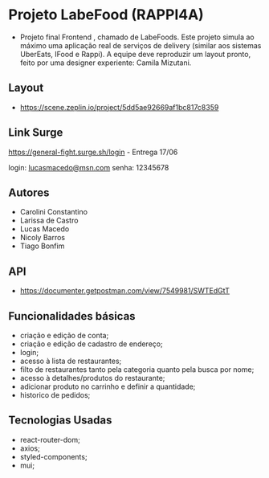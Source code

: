 # Projeto LabeFood (RAPPI4A)
- Projeto final Frontend , chamado de LabeFoods. Este projeto simula ao máximo uma aplicação real de serviços de delivery (similar aos sistemas UberEats, IFood e Rappi). A equipe deve reproduzir um layout pronto, feito por uma designer experiente: Camila Mizutani.

## Layout
- https://scene.zeplin.io/project/5dd5ae92669af1bc817c8359

## Link Surge 
https://general-fight.surge.sh/login - Entrega 17/06

login: lucasmacedo@msn.com
senha: 12345678

## Autores
- Carolini Constantino 
- Larissa de Castro
- Lucas Macedo
- Nicoly Barros
- Tiago Bonfim

## API 
- https://documenter.getpostman.com/view/7549981/SWTEdGtT

## Funcionalidades básicas
- criação e edição de conta;
- criação e edição de cadastro de endereço;
- login;
- acesso à lista de restaurantes;
- filto de restaurantes tanto pela categoria quanto pela busca por nome;
- acesso à detalhes/produtos do restaurante;
- adicionar produto no carrinho e definir a quantidade;
- historico de pedidos;

## Tecnologias Usadas
- react-router-dom;
- axios;
- styled-components;
- mui;






